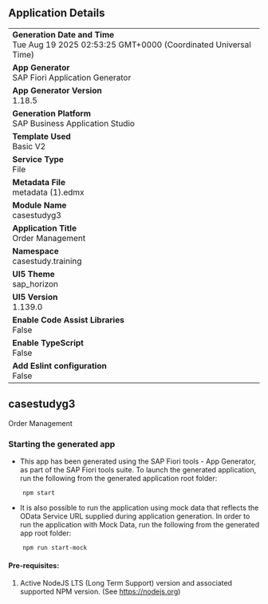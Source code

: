 ## Application Details
|               |
| ------------- |
|**Generation Date and Time**<br>Tue Aug 19 2025 02:53:25 GMT+0000 (Coordinated Universal Time)|
|**App Generator**<br>SAP Fiori Application Generator|
|**App Generator Version**<br>1.18.5|
|**Generation Platform**<br>SAP Business Application Studio|
|**Template Used**<br>Basic V2|
|**Service Type**<br>File|
|**Metadata File**<br>metadata (1).edmx|
|**Module Name**<br>casestudyg3|
|**Application Title**<br>Order Management|
|**Namespace**<br>casestudy.training|
|**UI5 Theme**<br>sap_horizon|
|**UI5 Version**<br>1.139.0|
|**Enable Code Assist Libraries**<br>False|
|**Enable TypeScript**<br>False|
|**Add Eslint configuration**<br>False|

## casestudyg3

Order Management

### Starting the generated app

-   This app has been generated using the SAP Fiori tools - App Generator, as part of the SAP Fiori tools suite.  To launch the generated application, run the following from the generated application root folder:

```
    npm start
```

- It is also possible to run the application using mock data that reflects the OData Service URL supplied during application generation.  In order to run the application with Mock Data, run the following from the generated app root folder:

```
    npm run start-mock
```

#### Pre-requisites:

1. Active NodeJS LTS (Long Term Support) version and associated supported NPM version.  (See https://nodejs.org)


